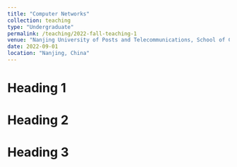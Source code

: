 ```yaml
---
title: "Computer Networks"
collection: teaching
type: "Undergraduate"
permalink: /teaching/2022-fall-teaching-1
venue: "Nanjing University of Posts and Telecommunications, School of Communication and Information Engineering"
date: 2022-09-01
location: "Nanjing, China"
---
```



Heading 1
======

Heading 2
======

Heading 3
======
